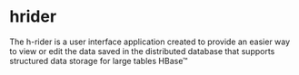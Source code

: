 hrider
======

The h-rider is a user interface application created to provide an easier way to view or edit the data saved in the distributed database that supports structured data storage for large tables HBase™